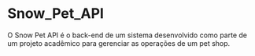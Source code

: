 # Snow_Pet_API
 O Snow Pet API é o back-end de um sistema desenvolvido como parte de um projeto acadêmico para gerenciar as operações de um pet shop.
